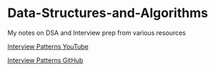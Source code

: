 # Data-Structures-and-Algorithms

My notes on DSA and Interview prep from various resources

[Interview Patterns YouTube](https://www.youtube.com/watch?v=SwsuK-rynVo&list=PLB7ZlVMcmjIDUDmOnoIRATIblml0hBt57)

[Interview Patterns GitHub](https://github.com/dipjul/Grokking-the-Coding-Interview-Patterns-for-Coding-Questions/tree/master)
